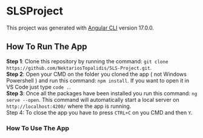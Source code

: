 # SLSProject

This project was generated with [Angular CLI](https://github.com/angular/angular-cli) version 17.0.0.

## How To Run The App 

<b>Step 1</b>: Clone this repository by running the command: `git clone https://github.com/NektariosTopalidis/SLS-Project.git`.  <br>
<b>Step 2</b>: Open your CMD on the folder you cloned the app ( not Windows Powershell ) and run this command: `npm install`. If you want to open it in VS Code just type `code .`.  <br>
<b>Step 3</b>: Once all the packages have been installed you run this command: `ng serve --open`. This command will automatically start a local server on `http://localhost:4200/` where the app is running.   <br>
Step 4: To close the app you have to press `CTRL+C` on you CMD and then `Y`.  <br>
 
### How To Use The App

